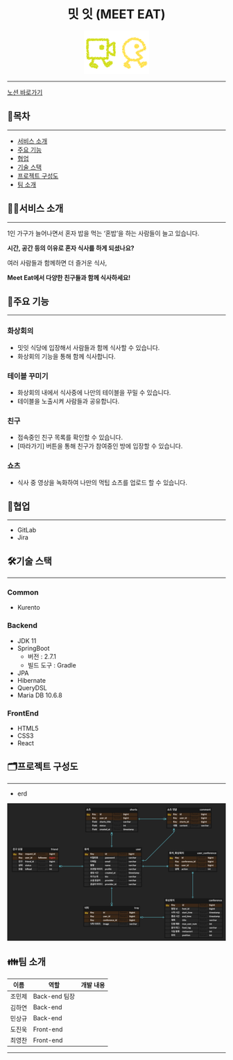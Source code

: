 <center>



# **밋 잇 (MEET EAT)**
![logo](/readme_assets/logo2.png)
</center>

---

[노션 바로가기](https://www.notion.so/7ffa25df806c4cf2866246e527767abb)

## 📌목차

---

- [서비스 소개](#서비스-소개)
- [주요 기능](#주요-기능)
- [협업](#협업)
- [기술 스택](#기술-스택)
- [프로젝트 구성도](#️프로젝트-구성도)
- [팀 소개](#팀-소개)

## 💁‍♀️서비스 소개

---

1인 가구가 늘어나면서 혼자 밥을 먹는 ‘혼밥’을 하는 사람들이 늘고 있습니다.

**시간, 공간 등의 이유로 혼자 식사를 하게 되셨나요?**

여러 사람들과 함께하면 더 즐거운 식사,

**Meet Eat에서 다양한 친구들과 함께 식사하세요!**

## 🌟주요 기능

---

### 화상회의

- 밋잇 식당에 입장해서 사람들과 함께 식사할 수 있습니다.
- 화상회의 기능을 통해 함께 식사합니다.

### 테이블 꾸미기

- 화상회의 내에서 식사중에 나만의 테이블을 꾸밀 수 있습니다.
- 테이블을 노출시켜 사람들과 공유합니다.

### 친구

- 접속중인 친구 목록를 확인할 수 있습니다.
- [따라가기] 버튼을 통해 친구가 참여중인 방에 입장할 수 있습니다.

### 쇼츠

- 식사 중 영상을 녹화하여 나만의 먹팁 쇼츠를 업로드 할 수 있습니다.

## 🔨협업

---

- GitLab
- Jira

## 🛠기술 스택

---

### Common

- Kurento

### Backend

- JDK 11
- SpringBoot
  - 버전 : 2.7.1
  - 빌드 도구 : Gradle
- JPA
- Hibernate
- QueryDSL
- Maria DB 10.6.8

### FrontEnd

- HTML5
- CSS3
- React

## 🗂️프로젝트 구성도

---

- erd

![erd](/readme_assets/erd.png)

## 👪팀 소개

| 이름   | 역할          | 개발 내용 |
| ------ | ------------- | --------- |
| 조민제 | Back-end 팀장 |           |
| 김하연 | Back-end      |           |
| 민상규 | Back-end      |           |
| 도진욱 | Front-end     |           |
| 최영찬 | Front-end     |           |

---

